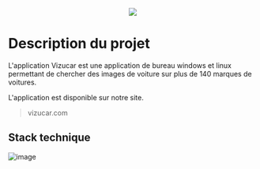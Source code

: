 <p align='center'>
  <img src="https://github.com/user-attachments/assets/e3e29973-23c4-4698-91d7-ea56bb20cc67"/>
<p>

# Description du projet

L'application Vizucar est une application de bureau windows et linux permettant de chercher des images de voiture sur plus de 140 marques de voitures.

L'application est disponible sur notre site.
> vizucar.com

## Stack technique

![image](https://github.com/user-attachments/assets/c92e989a-2dc4-4310-b711-538d63e1daa2)

